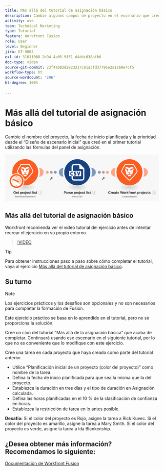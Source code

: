 ```yaml
---
title: Más allá del tutorial de asignación básico
description: Cambie algunos campos de proyecto en el escenario que creó anteriormente utilizando las fórmulas del panel de asignación en  [!DNL Adobe Workfront Fusion].
activity: use
team: Technical Marketing
type: Tutorial
feature: Workfront Fusion
role: User
level: Beginner
jira: KT-9004
exl-id: 3161f088-2d94-4a05-9151-d4ddc638afb0
doc-type: video
source-git-commit: 23f4ab82d2823217c81a3fd37796e2a1260e7cf5
workflow-type: ht
source-wordcount: '296'
ht-degree: 100%

---
```


# Más allá del tutorial de asignación básico

Cambie el nombre del proyecto, la fecha de inicio planificada y la prioridad desde el “Diseño de escenario inicial” que creó en el primer tutorial utilizando las fórmulas del panel de asignación.

![Una imagen del escenario de Fusion](assets/understand-the-basics-1.png)

## Más allá del tutorial de asignación básico

Workfront recomienda ver el vídeo tutorial del ejercicio antes de intentar recrear el ejercicio en su propio entorno.

>[!VIDEO](https://video.tv.adobe.com/v/335264/?quality=12&learn=on)

>[!TIP]
>
>Para obtener instrucciones paso a paso sobre cómo completar el tutorial, vaya al ejercicio [Más allá del tutorial de asignación básico](https://experienceleague.adobe.com/docs/workfront-learn/tutorials-workfront/fusion/exercises/beyond-basic-mapping.html?lang=es).

## Su turno

>[!NOTE]
>
>Los ejercicios prácticos y los desafíos son opcionales y no son necesarios para completar la formación de Fusion.

Este ejercicio práctico se basa en lo aprendido en el tutorial, pero no se proporciona la solución.

Cree un clon del tutorial “Más allá de la asignación básica” que acaba de completar. Continuará usando ese escenario en el siguiente tutorial, por lo que no es conveniente que lo modifique con este ejercicio.

Cree una tarea en cada proyecto que haya creado como parte del tutorial anterior.

* Utilice “Planificación inicial de un proyecto (color del proyecto)” como nombre de la tarea.
* Defina la fecha de inicio planificada para que sea la misma que la del proyecto.
* Establezca la duración en tres días y el tipo de duración en Asignación calculada.
* Defina las horas planificadas en el 10 % de la clasificación de confianza en horas.
* Establezca la restricción de tarea en lo antes posible.

**Desafío:** Si el color del proyecto es Rojo, asigne la tarea a Rick Kuvec. Si el color del proyecto es amarillo, asigne la tarea a Mary Smith. Si el color del proyecto es verde, asigne la tarea a Ida Blankenship.

## ¿Desea obtener más información? Recomendamos lo siguiente:

[Documentación de Workfront Fusion](https://experienceleague.adobe.com/docs/workfront/using/adobe-workfront-fusion/workfront-fusion-2.html?lang=es)

